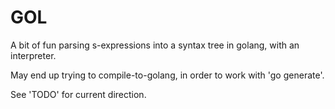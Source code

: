 GOL
===

A bit of fun parsing s-expressions into a syntax tree in golang, with an interpreter.

May end up trying to compile-to-golang, in order to work with 'go generate'.

See 'TODO' for current direction.
